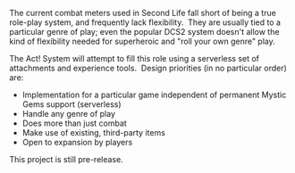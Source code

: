 The current combat meters used in Second Life fall short of being a true role-play system, and frequently lack flexibility.  
They are usually tied to a particular genre of play; even the popular DCS2 system doesn't allow the kind of flexibility 
needed for superheroic and "roll your own genre" play.

The Act! System will attempt to fill this role using a serverless set of attachments and experience tools.  Design priorities 
(in no particular order) are:

* Implementation for a particular game independent of permanent Mystic Gems support (serverless)
* Handle any genre of play
* Does more than just combat
* Make use of existing, third-party items
* Open to expansion by players

This project is still pre-release.


